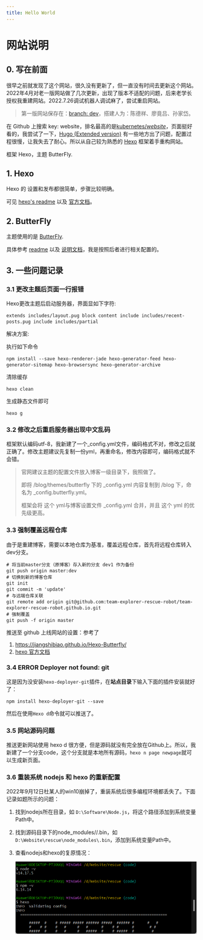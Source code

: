 ```yaml
---
title: Hello World
---
```


# 网站说明



## 0. 写在前面

很早之前就发现了这个网站，很久没有更新了，但一直没有时间去更新这个网站。2022年4月对老一版网站做了几次更新，出现了版本不适配的问题，后来老学长授权我重建网站。2022.7.26调试机器人调试麻了，尝试重启网站。

> 第一版网站保存在：[branch: dev](https://github.com/team-explorer-rescue-robot/team-explorer-rescue-robot.github.io/tree/dev)，搭建人为：陈德祥、廖竟吕、孙家岱。

在 Github 上搜索 key: website，排名最高的是[kubernetes/*website*](https://github.com/kubernetes/website)，页面挺好看的，我尝试了一下，[Hugo (Extended version)](https://gohugo.io/) 有一些地方出了问题，配置过程很慢，让我失去了耐心。所以从自己较为熟悉的 [Hexo](https://github.com/hexojs/hexo) 框架着手重构网站。

框架 Hexo，主题 ButterFly.

## 1. Hexo

Hexo 的 设置和发布都很简单，步骤比较明确。

可见 [hexo's readme](https://github.com/hexojs/hexo) 以及 [官方文档](https://hexo.io/docs/)。

## 2. ButterFly

主题使用的是 [ButterFly](https://github.com/jerryc127/hexo-theme-butterfly).

具体参考 [readme](https://github.com/jerryc127/hexo-theme-butterfly) 以及 [说明文档](https://butterfly.js.org/posts/21cfbf15/)，我是按照后者进行相关配置的。

## 3. 一些问题记录

### 3.1 更改主题后页面一行报错

Hexo更改主题后启动服务器，界面显如下字符:

```
extends includes/layout.pug block content include includes/recent-posts.pug include includes/partial
```

解决方案:

执行如下命令

```
npm install --save hexo-renderer-jade hexo-generator-feed hexo-generator-sitemap hexo-browsersync hexo-generator-archive
```

清除缓存

```
hexo clean
```

生成静态文件即可

```
hexo g
```



### 3.2 修改之后重启服务器出现中文乱码

框架默认编码utf-8，我新建了一个_config.yml文件，编码格式不对，修改之后就正确了。修改主题建议先复制一份yml，再重命名，修改内容即可，编码格式就不会错。

> 官网建议主题的配置文件放入博客一级目录下，我照做了。
>
> 即将 /blog/themes/butterfly 下的 _config.yml 内容复制到 /blog 下，命名为  _config.butterfly.yml。
>
> 框架会将 这个 yml与博客设置文件 _config.yml 合并，并且 这个 yml 的优先级更高。



### 3.3 强制覆盖远程仓库

由于是重建博客，需要以本地仓库为基准，覆盖远程仓库，首先将远程仓库转入 dev分支。

```shell
# 将当前master分支（原博客）存入新的分支 dev1 作为备份
git push origin master:dev
# 切换到新的博客仓库
git init 
git commit -m 'update'
# 与远端仓库关联
git remote add origin git@github.com:team-explorer-rescue-robot/team-explorer-rescue-robot.github.io.git
# 强制覆盖
git push -f origin master
```

推送至 github 上线网站的设置：参考了

1. https://jiangshibiao.github.io/Hexo-Butterfly/
2. [hexo 官方文档](https://hexo.io/docs/)



### 3.4 ERROR Deployer not found: git

这是因为没安装`hexo-deployer-git`插件，在**站点目录**下输入下面的插件安装就好了：

```shell
npm install hexo-deployer-git --save
```

然后在使用`Hexo d`命令就可以推送了。

### 3.5 网站源码问题

推送更新网站使用 hexo d 很方便，但是源码就没有完全放在Github上。所以，我新建了一个分支code，这个分支就是本地所有源码，`hexo n page newpage`就可以生成新页面。

### 3.6 重装系统 nodejs 和 hexo 的重新配置

2022年9月12日杜某人的win10崩掉了，重装系统后很多编程环境都丢失了。下面记录如题所示的问题：

1. 找到nodejs所在目录，如 `D:\Software\Node.js`，将这个路径添加到系统变量Path中。

2. 找到源码目录下的node_modules//.bin，如`D:\Website\rescue\node_modules\.bin`，添加到系统变量Path中。

3. 查看nodejs和hexo的复原情况：

   ![test](z_Picformd/test.png)